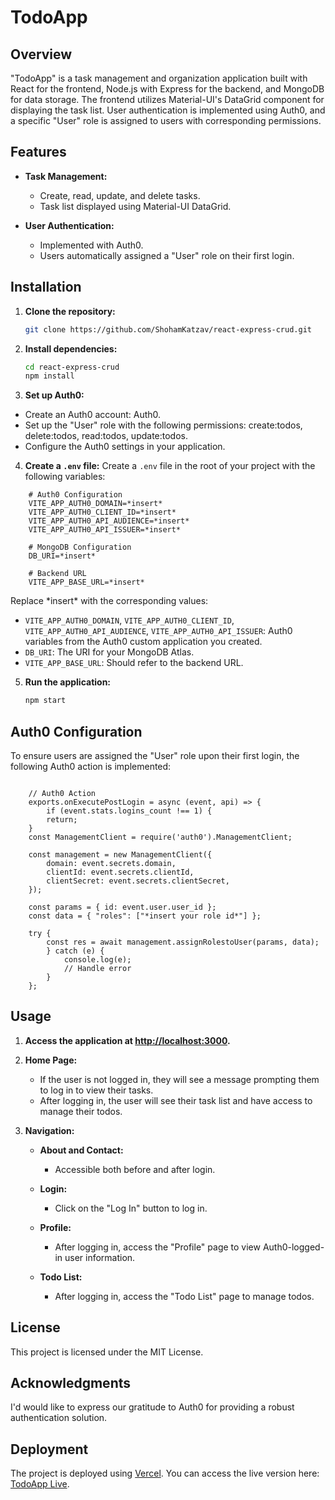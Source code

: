 # TodoApp

## Overview

"TodoApp" is a task management and organization application built with React for the frontend, Node.js with Express for the backend, and MongoDB for data storage. The frontend utilizes Material-UI's DataGrid component for displaying the task list. User authentication is implemented using Auth0, and a specific "User" role is assigned to users with corresponding permissions.

## Features

- **Task Management:**
  - Create, read, update, and delete tasks.
  - Task list displayed using Material-UI DataGrid.

- **User Authentication:**
  - Implemented with Auth0.
  - Users automatically assigned a "User" role on their first login.

## Installation

1. **Clone the repository:**
   ```bash
   git clone https://github.com/ShohamKatzav/react-express-crud.git
   ```
   
2. **Install dependencies:**
    ```bash
    cd react-express-crud
    npm install
    ```
    
3. **Set up Auth0:**

* Create an Auth0 account: Auth0.
* Set up the "User" role with the following permissions: create:todos, delete:todos, read:todos, update:todos.
* Configure the Auth0 settings in your application.

4. **Create a `.env` file:**
Create a `.env` file in the root of your project with the following variables:

<pre><code>    # Auth0 Configuration
    VITE_APP_AUTH0_DOMAIN=*insert*
    VITE_APP_AUTH0_CLIENT_ID=*insert*
    VITE_APP_AUTH0_API_AUDIENCE=*insert*
    VITE_APP_AUTH0_API_ISSUER=*insert*

    # MongoDB Configuration
    DB_URI=*insert*

    # Backend URL
    VITE_APP_BASE_URL=*insert*
</code></pre>


Replace \*insert* with the corresponding values:

* `VITE_APP_AUTH0_DOMAIN`, `VITE_APP_AUTH0_CLIENT_ID`, `VITE_APP_AUTH0_API_AUDIENCE`, `VITE_APP_AUTH0_API_ISSUER`:
    Auth0 variables from the Auth0 custom application you created.
* `DB_URI`: The URI for your MongoDB Atlas.
* `VITE_APP_BASE_URL`: Should refer to the backend URL.

5. **Run the application:**

    ```bash
    npm start
    ```

## Auth0 Configuration

To ensure users are assigned the "User" role upon their first login, the following Auth0 action is implemented:

<pre><code>
    // Auth0 Action
    exports.onExecutePostLogin = async (event, api) => {
        if (event.stats.logins_count !== 1) {
        return;
    }
    const ManagementClient = require('auth0').ManagementClient;

    const management = new ManagementClient({
        domain: event.secrets.domain,
        clientId: event.secrets.clientId,
        clientSecret: event.secrets.clientSecret,
    });

    const params = { id: event.user.user_id };
    const data = { "roles": ["*insert your role id*"] };

    try {
        const res = await management.assignRolestoUser(params, data);
        } catch (e) {
            console.log(e);
            // Handle error
        }
    };
</code></pre>
    
## Usage

1. **Access the application at [http://localhost:3000](http://localhost:3000).**

2. **Home Page:**
   - If the user is not logged in, they will see a message prompting them to log in to view their tasks.
   - After logging in, the user will see their task list and have access to manage their todos.

3. **Navigation:**
   - **About and Contact:**
     - Accessible both before and after login.

   - **Login:**
     - Click on the "Log In" button to log in.

   - **Profile:**
     - After logging in, access the "Profile" page to view Auth0-logged-in user information.

   - **Todo List:**
     - After logging in, access the "Todo List" page to manage todos.

## License
This project is licensed under the MIT License.

## Acknowledgments
I'd would like to express our gratitude to Auth0 for providing a robust authentication solution.

## Deployment

The project is deployed using [Vercel](https://vercel.com/). You can access the live version here: [TodoApp Live](https://your-vercel-project-url.vercel.app/](https://todo-app-topaz-psi.vercel.app/)https://todo-app-topaz-psi.vercel.app/).
